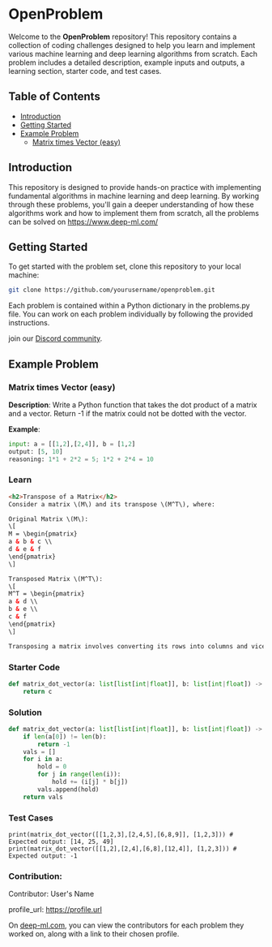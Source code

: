 # OpenProblem

Welcome to the **OpenProblem** repository! This repository contains a collection of coding challenges designed to help you learn and implement various machine learning and deep learning algorithms from scratch. Each problem includes a detailed description, example inputs and outputs, a learning section, starter code, and test cases.


## Table of Contents

- [Introduction](#introduction)
- [Getting Started](#getting-started)
- [Example Problem](#example-problem)
  - [Matrix times Vector (easy)](#matrix-times-vector-easy)

## Introduction

This repository is designed to provide hands-on practice with implementing fundamental algorithms in machine learning and deep learning. By working through these problems, you'll gain a deeper understanding of how these algorithms work and how to implement them from scratch, all the problems can be solved on https://www.deep-ml.com/
## Getting Started

To get started with the problem set, clone this repository to your local machine:

```bash
git clone https://github.com/yourusername/openproblem.git
```
Each problem is contained within a Python dictionary in the problems.py file. You can work on each problem individually by following the provided instructions.

join our [Discord community](https://discord.gg/s4uVTQwk).

## Example Problem

### Matrix times Vector (easy)

**Description**: Write a Python function that takes the dot product of a matrix and a vector. Return -1 if the matrix could not be dotted with the vector.

**Example**:
```python
input: a = [[1,2],[2,4]], b = [1,2]
output: [5, 10]
reasoning: 1*1 + 2*2 = 5; 1*2 + 2*4 = 10
```
### Learn
```html
<h2>Transpose of a Matrix</h2>
Consider a matrix \(M\) and its transpose \(M^T\), where:

Original Matrix \(M\):
\[
M = \begin{pmatrix} 
a & b & c \\ 
d & e & f 
\end{pmatrix}
\]

Transposed Matrix \(M^T\):
\[
M^T = \begin{pmatrix} 
a & d \\ 
b & e \\ 
c & f 
\end{pmatrix}
\]

Transposing a matrix involves converting its rows into columns and vice versa. This operation is fundamental in linear algebra for various computations and transformations.
```


### Starter Code

```python
def matrix_dot_vector(a: list[list[int|float]], b: list[int|float]) -> list[int|float]:
    return c
```

### Solution
```python
def matrix_dot_vector(a: list[list[int|float]], b: list[int|float]) -> list[int|float]:
    if len(a[0]) != len(b):
        return -1
    vals = []
    for i in a:
        hold = 0
        for j in range(len(i)):
            hold += (i[j] * b[j])
        vals.append(hold)
    return vals
```


### Test Cases

```pyhton
print(matrix_dot_vector([[1,2,3],[2,4,5],[6,8,9]], [1,2,3])) # Expected output: [14, 25, 49]
print(matrix_dot_vector([[1,2],[2,4],[6,8],[12,4]], [1,2,3])) # Expected output: -1
```


### Contribution:

Contributor: User's Name

profile_url: https://profile.url

On [deep-ml.com](https://www.deep-ml.com/), you can view the contributors for each problem they worked on, along with a link to their chosen profile.
